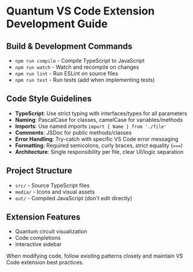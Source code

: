 # Quantum VS Code Extension Development Guide

## Build & Development Commands
- `npm run compile` - Compile TypeScript to JavaScript
- `npm run watch` - Watch and recompile on changes
- `npm run lint` - Run ESLint on source files
- `npm run test` - Run tests (add when implementing tests)

## Code Style Guidelines
- **TypeScript**: Use strict typing with interfaces/types for all parameters
- **Naming**: PascalCase for classes, camelCase for variables/methods
- **Imports**: Use named imports `import { Name } from './file'`
- **Comments**: JSDoc for public methods/classes
- **Error Handling**: Try-catch with specific VS Code error messaging
- **Formatting**: Required semicolons, curly braces, strict equality (`===`)
- **Architecture**: Single responsibility per file, clear UI/logic separation

## Project Structure
- `src/` - Source TypeScript files
- `media/` - Icons and visual assets
- `out/` - Compiled JavaScript (don't edit directly)

## Extension Features
- Quantum circuit visualization
- Code completions
- Interactive sidebar

When modifying code, follow existing patterns closely and maintain VS Code extension best practices.